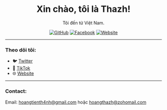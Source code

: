 <h1 align="center">Xin chào, tôi là Thazh!</h1>

<p align="center">
  Tôi đến từ Việt Nam.
</p>

<p align="center">
  <a href="https://github.com/KairomGithub" target="_blank"><img src="https://img.shields.io/github/followers/yourusername?label=Follow&style=social" alt="GitHub"></a>
  <a href="https://www.facebook.com/h0anggthanhh" target="_blank"><img src="https://img.shields.io/badge/LinkedIn-blue?style=flat&logo=facebook" alt="Facebook"></a>
  <a href="http://bambu.kesug.com" target="_blank"><img src="https://img.shields.io/badge/Website-green?style=flat&logo=google-chrome" alt="Website"></a>
</p>

---

### Theo dõi tôi:

- 🐦 [Twitter](https://twitter.com/hgthazh)
- 💼 [TikTok](https://www.tiktok.com/@hgthazh)
- 🌐 [Website](http://bambu.kesug.com)

---

### Contact:

Email: hoangtienth4nh@gmail.com
hoặc hoangthazh@zohomail.com